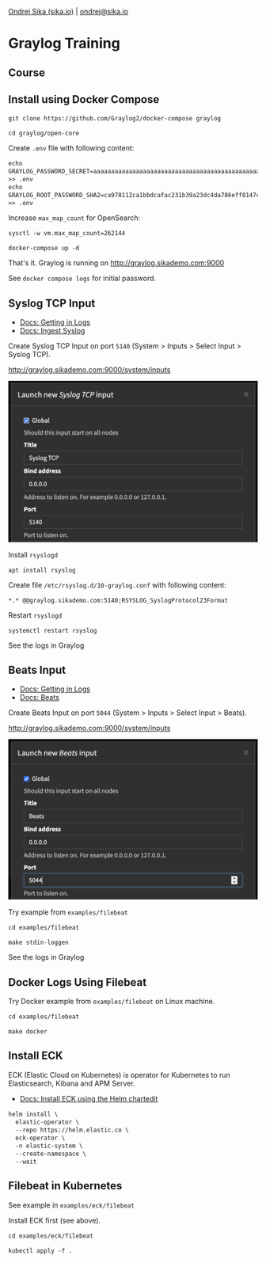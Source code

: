 [Ondrej Sika (sika.io)](https://sika.io) | <ondrej@sika.io>

# Graylog Training

## Course

## Install using Docker Compose

```
git clone https://github.com/Graylog2/docker-compose graylog
```

```
cd graylog/open-core
```

Create `.env` file with following content:

```
echo GRAYLOG_PASSWORD_SECRET=aaaaaaaaaaaaaaaaaaaaaaaaaaaaaaaaaaaaaaaaaaaaaaaaaaaaaaaaaaaaaaaa >> .env
echo GRAYLOG_ROOT_PASSWORD_SHA2=ca978112ca1bbdcafac231b39a23dc4da786eff8147c4e72b9807785afee48bb >> .env
```

Increase `max_map_count` for OpenSearch:

```
sysctl -w vm.max_map_count=262144
```

```
docker-compose up -d
```

That's it. Graylog is running on http://graylog.sikademo.com:9000

See `docker compose logs` for initial password.

## Syslog TCP Input

- [Docs: Getting in Logs](https://go2docs.graylog.org/5-2/getting_in_log_data/getting_in_log_data.html)
- [Docs: Ingest Syslog](https://go2docs.graylog.org/5-0/getting_in_log_data/ingest_syslog.html)

Create Syslog TCP Input on port `5140` (System > Inputs > Select Input > Syslog TCP).

http://graylog.sikademo.com:9000/system/inputs

![graylog-syslog-tcp-input](images/graylog-syslog-tcp-input.png)

Install `rsyslogd`

```
apt install rsyslog
```

Create file `/etc/rsyslog.d/10-graylog.conf` with following content:

```
*.* @@graylog.sikademo.com:5140;RSYSLOG_SyslogProtocol23Format
```

Restart `rsyslogd`

```
systemctl restart rsyslog
```

See the logs in Graylog

## Beats Input

- [Docs: Getting in Logs](https://go2docs.graylog.org/5-2/getting_in_log_data/getting_in_log_data.html)
- [Docs: Beats](https://go2docs.graylog.org/5-0/getting_in_log_data/beats.html)

Create Beats Input on port `5044` (System > Inputs > Select Input > Beats).

http://graylog.sikademo.com:9000/system/inputs

![graylog-beats-input](images/graylog-beats-input.png)

Try example from `examples/filebeat`

```
cd examples/filebeat
```

```
make stdin-loggen
```

See the logs in Graylog

## Docker Logs Using Filebeat

Try Docker example from `examples/filebeat` on Linux machine.

```
cd examples/filebeat
```

```
make docker
```

## Install ECK

ECK (Elastic Cloud on Kubernetes) is operator for Kubernetes to run Elasticsearch, Kibana and APM Server.

- [Docs: Install ECK using the Helm chartedit](https://www.elastic.co/guide/en/cloud-on-k8s/current/k8s-install-helm.html)

```
helm install \
  elastic-operator \
  --repo https://helm.elastic.co \
  eck-operator \
  -n elastic-system \
  --create-namespace \
  --wait
```

## Filebeat in Kubernetes

See example in `examples/eck/filebeat`

Install ECK first (see above).

```
cd examples/eck/filebeat
```

```
kubectl apply -f .
```
